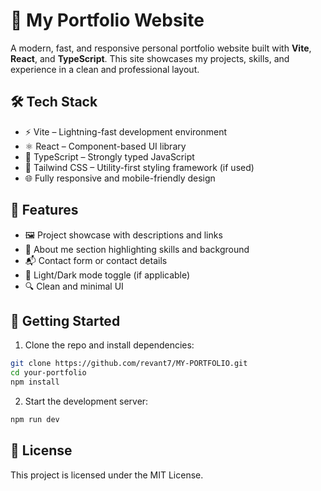 # 🚀 My Portfolio Website

A modern, fast, and responsive personal portfolio website built with **Vite**, **React**, and **TypeScript**. This site showcases my projects, skills, and experience in a clean and professional layout.

## 🛠️ Tech Stack

- ⚡ Vite – Lightning-fast development environment
- ⚛️ React – Component-based UI library
- 🧠 TypeScript – Strongly typed JavaScript
- 🎨 Tailwind CSS – Utility-first styling framework (if used)
- 🌐 Fully responsive and mobile-friendly design

## 📂 Features

- 🖼️ Project showcase with descriptions and links
- 📇 About me section highlighting skills and background
- 📬 Contact form or contact details
- 🌙 Light/Dark mode toggle (if applicable)
- 🔍 Clean and minimal UI

## 🚀 Getting Started

1. Clone the repo and install dependencies:

```bash
git clone https://github.com/revant7/MY-PORTFOLIO.git
cd your-portfolio
npm install
```

2. Start the development server:

```bash
npm run dev
```

## 📄 License
This project is licensed under the MIT License.
